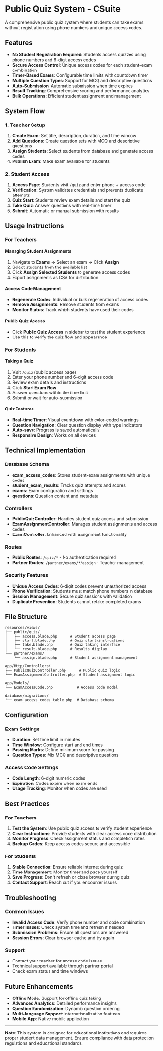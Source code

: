 # Public Quiz System - CSuite

A comprehensive public quiz system where students can take exams without registration using phone numbers and unique access codes.

## Features

- **No Student Registration Required**: Students access quizzes using phone numbers and 6-digit access codes
- **Secure Access Control**: Unique access codes for each student-exam combination
- **Timer-Based Exams**: Configurable time limits with countdown timer
- **Multiple Question Types**: Support for MCQ and descriptive questions
- **Auto-Submission**: Automatic submission when time expires
- **Result Tracking**: Comprehensive scoring and performance analytics
- **Bulk Operations**: Efficient student assignment and management

## System Flow

### 1. Teacher Setup
1. **Create Exam**: Set title, description, duration, and time window
2. **Add Questions**: Create question sets with MCQ and descriptive questions
3. **Assign Students**: Select students from database and generate access codes
4. **Publish Exam**: Make exam available for students

### 2. Student Access
1. **Access Page**: Students visit `/quiz` and enter phone + access code
2. **Verification**: System validates credentials and prevents duplicate attempts
3. **Quiz Start**: Students review exam details and start the quiz
4. **Take Quiz**: Answer questions with real-time timer
5. **Submit**: Automatic or manual submission with results

## Usage Instructions

### For Teachers

#### Managing Student Assignments
1. Navigate to **Exams** → Select an exam → Click **Assign**
2. Select students from the available list
3. Click **Assign Selected Students** to generate access codes
4. Export assignments as CSV for distribution

#### Access Code Management
- **Regenerate Codes**: Individual or bulk regeneration of access codes
- **Remove Assignments**: Remove students from exams
- **Monitor Status**: Track which students have used their codes

#### Public Quiz Access
- Click **Public Quiz Access** in sidebar to test the student experience
- Use this to verify the quiz flow and appearance

### For Students

#### Taking a Quiz
1. Visit `/quiz` (public access page)
2. Enter your phone number and 6-digit access code
3. Review exam details and instructions
4. Click **Start Exam Now**
5. Answer questions within the time limit
6. Submit or wait for auto-submission

#### Quiz Features
- **Real-time Timer**: Visual countdown with color-coded warnings
- **Question Navigation**: Clear question display with type indicators
- **Auto-save**: Progress is saved automatically
- **Responsive Design**: Works on all devices

## Technical Implementation

### Database Schema
- **exam_access_codes**: Stores student-exam assignments with unique codes
- **student_exam_results**: Tracks quiz attempts and scores
- **exams**: Exam configuration and settings
- **questions**: Question content and metadata

### Controllers
- **PublicQuizController**: Handles student quiz access and submission
- **ExamAssignmentController**: Manages student assignments and access codes
- **ExamController**: Enhanced with assignment functionality

### Routes
- **Public Routes**: `/quiz/*` - No authentication required
- **Partner Routes**: `/partner/exams/*/assign` - Teacher management

### Security Features
- **Unique Access Codes**: 6-digit codes prevent unauthorized access
- **Phone Verification**: Students must match phone numbers in database
- **Session Management**: Secure quiz sessions with validation
- **Duplicate Prevention**: Students cannot retake completed exams

## File Structure

```
resources/views/
├── public/quiz/
│   ├── access.blade.php      # Student access page
│   ├── start.blade.php       # Quiz start/instructions
│   ├── take.blade.php        # Quiz taking interface
│   └── result.blade.php      # Results display
└── partner/exams/
    └── assign.blade.php      # Student assignment management

app/Http/Controllers/
├── PublicQuizController.php      # Public quiz logic
└── ExamAssignmentController.php  # Student assignment logic

app/Models/
└── ExamAccessCode.php           # Access code model

database/migrations/
└── exam_access_codes_table.php  # Database schema
```

## Configuration

### Exam Settings
- **Duration**: Set time limit in minutes
- **Time Window**: Configure start and end times
- **Passing Marks**: Define minimum score for passing
- **Question Types**: Mix MCQ and descriptive questions

### Access Code Settings
- **Code Length**: 6-digit numeric codes
- **Expiration**: Codes expire when exam ends
- **Usage Tracking**: Monitor when codes are used

## Best Practices

### For Teachers
1. **Test the System**: Use public quiz access to verify student experience
2. **Clear Instructions**: Provide students with clear access code distribution
3. **Monitor Progress**: Check assignment status and completion rates
4. **Backup Codes**: Keep access codes secure and accessible

### For Students
1. **Stable Connection**: Ensure reliable internet during quiz
2. **Time Management**: Monitor timer and pace yourself
3. **Save Progress**: Don't refresh or close browser during quiz
4. **Contact Support**: Reach out if you encounter issues

## Troubleshooting

### Common Issues
- **Invalid Access Code**: Verify phone number and code combination
- **Timer Issues**: Check system time and refresh if needed
- **Submission Problems**: Ensure all questions are answered
- **Session Errors**: Clear browser cache and try again

### Support
- Contact your teacher for access code issues
- Technical support available through partner portal
- Check exam status and time windows

## Future Enhancements

- **Offline Mode**: Support for offline quiz taking
- **Advanced Analytics**: Detailed performance insights
- **Question Randomization**: Dynamic question ordering
- **Multi-language Support**: Internationalization features
- **Mobile App**: Native mobile application

---

**Note**: This system is designed for educational institutions and requires proper student data management. Ensure compliance with data protection regulations and educational standards.
